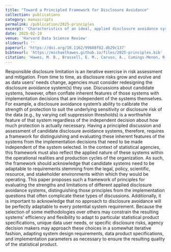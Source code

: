 ```yaml
---
title: "Toward a Principled Framework for Disclosure Avoidance"
collection: publications
category: manuscripts
permalink: /publication/2025-principles
excerpt: 'Characteristics of an ideal, applied disclosure avoidance system.'
date: 2025-02-19
venue: 'Harvard Data Science Review'
slidesurl: ''
paperurl: 'https://doi.org/10.1162/99608f92.db29c137'
bibtexurl: 'https://michaelhawes.github.io/files/2025-principles.bib'
citation: 'Hawes, M. B., Brassell, E. M., Caruso, A., Cumings-Menon, R., Devine, J., Dorius, C., Evans, D., Haase, K., Hedrick, M. C., Holan, S. H., Hollingsworth, C. D., Jensen, E. B., Kifer, D., Krause, A., Leclerc, P., Livsey, J., Rodríguez, R. A., Rogers, L. T., Spence, M., … Keller, S. A. (2025). Toward a Principled Framework for Disclosure Avoidance. Harvard Data Science Review. https://doi.org/10.1162/99608f92.db29c137'
---
```


Responsible disclosure limitation is an iterative exercise in risk assessment and mitigation. From time to time, as disclosure risks grow and evolve and as data users’ needs change, agencies must consider redesigning the disclosure avoidance system(s) they use. Discussions about candidate systems, however, often conflate inherent features of those systems with implementation decisions that are independent of the systems themselves. For example, a disclosure avoidance system’s ability to calibrate the strength of protection to suit the underlying sensitivity or disclosure risk of the data (e.g., by varying cell suppression thresholds) is a worthwhile feature of that system regardless of the independent decision about how much protection is actually necessary. Having a principled discussion and assessment of candidate disclosure avoidance systems, therefore, requires a framework for distinguishing and evaluating these inherent features of the systems from the implementation decisions that need to be made independent of the system selected. In the context of statistical agencies, this framework must also reflect the applied nature of these systems within the operational realities and production cycles of the organization. As such, the framework should acknowledge that candidate systems need to be adaptable to requirements stemming from the legal, policy, scientific, resource, and stakeholder environments within which they would be operating. This paper proposes such a framework of principles for evaluating the strengths and limitations of different applied disclosure avoidance systems, distinguishing those principles from the implementation questions that often complicate these types of discussions. Additionally, it is important to acknowledge that no approach to disclosure avoidance will be perfectly adaptable to every potential system requirement. Because the selection of some methodologies over others may constrain the resulting systems' efficiency and flexibility to adapt to particular statistical product specifications, unique data user needs, or specific disclosure risks, agency decision makers may approach these choices in a somewhat iterative fashion, adapting system design requirements, data product specifications, and implementation parameters as necessary to ensure the resulting quality of the statistical product.

